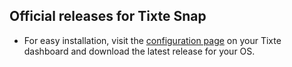 ## Official releases for Tixte Snap

- For easy installation, visit the [configuration page](https://tixte.com/dashboard/configurations) on your Tixte dashboard and download the latest release for your OS.
